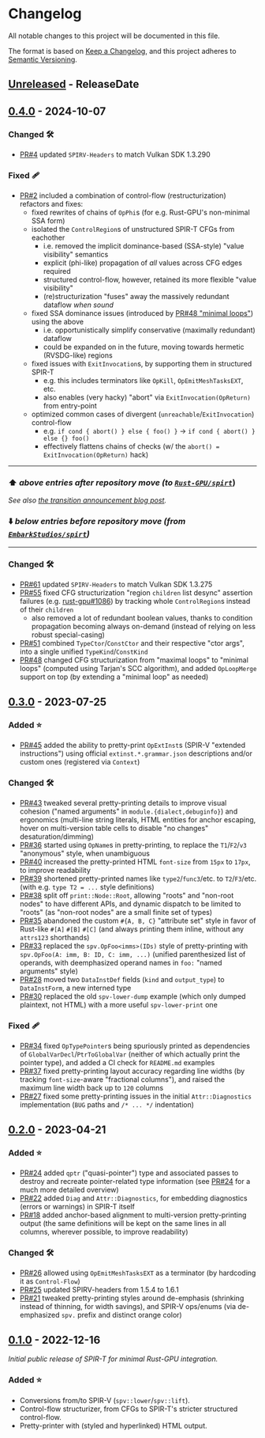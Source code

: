 <!-- markdownlint-disable blanks-around-headings blanks-around-lists no-duplicate-heading -->

# Changelog

All notable changes to this project will be documented in this file.

The format is based on [Keep a Changelog](https://keepachangelog.com/en/1.0.0/),
and this project adheres to [Semantic Versioning](https://semver.org/spec/v2.0.0.html).

<!-- NOTE(eddyb) sections from the original template:

### Added ⭐
- New features go here in a bullet list

### Changed 🛠
- Changes to existing functionality go here in a bullet list

### Deprecated 🚧
- Mark features soon-to-be removed in a bullet list

### Removed 🔥
- Features that have been removed in a bullet list

### Fixed 🩹
- Bug fixes in a bullet list

### Security 🔐
- Changes/fixes related to security vulnerabilities in a bullet list

-->

<!-- next-header -->

## [Unreleased] - ReleaseDate

## [0.4.0] - 2024-10-07

### Changed 🛠
- [PR#4](https://github.com/Rust-GPU/spirt/pull/4) updated `SPIRV-Headers`
  to match Vulkan SDK 1.3.290

### Fixed 🩹
- [PR#2](https://github.com/Rust-GPU/spirt/pull/2) included a combination of control-flow (restructurization) refactors and fixes:
  - fixed rewrites of chains of `OpPhi`s (for e.g. Rust-GPU's non-minimal SSA form)
  - isolated the `ControlRegion`s of unstructured SPIR-T CFGs from eachother
    - i.e. removed the implicit dominance-based (SSA-style) "value visibility" semantics
    - explicit (phi-like) propagation of *all* values across CFG edges required
    - structured control-flow, however, retained its more flexible "value visibility"
    - (re)structurization "fuses" away the massively redundant dataflow *when sound*
  - fixed SSA dominance issues (introduced by [PR#48 "minimal loops"](https://github.com/EmbarkStudios/spirt/pull/48)) using the above
    - i.e. opportunistically simplify conservative (maximally redundant) dataflow
    - could be expanded on in the future, moving towards hermetic (RVSDG-like) regions
  - fixed issues with `ExitInvocation`s, by supporting them in structured SPIR-T
    - e.g. this includes terminators like `OpKill`, `OpEmitMeshTasksEXT`, etc.
    - also enables (very hacky) "abort" via `ExitInvocation(OpReturn)` from entry-point
  - optimized common cases of divergent (`unreachable`/`ExitInvocation`) control-flow
    - e.g. `if cond { abort() } else { foo() }` -> `if cond { abort() } else {} foo()`
    - effectively flattens chains of checks (w/ the `abort() = ExitInvocation(OpReturn)` hack)

---

### ⬆️ *above entries after repository move (to [`Rust-GPU/spirt`](https://github.com/Rust-GPU/spirt)*)
*See also [the transition announcement blog post](https://rust-gpu.github.io/blog/transition-announcement/).*
### ⬇️ *below entries before repository move (from [`EmbarkStudios/spirt`](https://github.com/EmbarkStudios/spirt))*

---

### Changed 🛠
- [PR#61](https://github.com/EmbarkStudios/spirt/pull/61) updated `SPIRV-Headers`
  to match Vulkan SDK 1.3.275
- [PR#55](https://github.com/EmbarkStudios/spirt/pull/55) fixed CFG structurization
  "region `children` list desync" assertion failures (e.g. [rust-gpu#1086](https://github.com/EmbarkStudios/rust-gpu/issues/1086))
  by tracking whole `ControlRegion`s instead of their `children`
  - also removed a lot of redundant boolean values, thanks to condition propagation
    becoming always on-demand (instead of relying on less robust special-casing)
- [PR#51](https://github.com/EmbarkStudios/spirt/pull/51) combined `TypeCtor`/`ConstCtor`
  and their respective "ctor args", into a single unified `TypeKind`/`ConstKind`
- [PR#48](https://github.com/EmbarkStudios/spirt/pull/48) changed CFG structurization
  from "maximal loops" to "minimal loops" (computed using Tarjan's SCC algorithm),
  and added `OpLoopMerge` support on top (by extending a "minimal loop" as needed)

## [0.3.0] - 2023-07-25

### Added ⭐
- [PR#45](https://github.com/EmbarkStudios/spirt/pull/45) added the ability to
  pretty-print `OpExtInst`s (SPIR-V "extended instructions") using official
  `extinst.*.grammar.json` descriptions and/or custom ones (registered via `Context`)

### Changed 🛠
- [PR#43](https://github.com/EmbarkStudios/spirt/pull/43) tweaked several pretty-printing
  details to improve visual cohesion ("named arguments" in `module.{dialect,debuginfo}`)
  and ergonomics (multi-line string literals, HTML entities for anchor escaping,
  hover on multi-version table cells to disable "no changes" desaturation/dimming)
- [PR#36](https://github.com/EmbarkStudios/spirt/pull/36) started using `OpName`s
  in pretty-printing, to replace the `T1`/`F2`/`v3` "anonymous" style, when unambiguous
- [PR#40](https://github.com/EmbarkStudios/spirt/pull/40) increased the pretty-printed
  HTML `font-size` from `15px` to `17px`, to improve readability
- [PR#39](https://github.com/EmbarkStudios/spirt/pull/39) shortened pretty-printed names
  like `type2`/`func3`/etc. to `T2`/`F3`/etc. (with e.g. `type T2 = ...` style definitions)
- [PR#38](https://github.com/EmbarkStudios/spirt/pull/38) split off `print::Node::Root`,
  allowing "roots" and "non-root nodes" to have different APIs, and dynamic dispatch
  to be limited to "roots" (as "non-root nodes" are a small finite set of types)
- [PR#35](https://github.com/EmbarkStudios/spirt/pull/35) abandoned the custom
  `#{A, B, C}` "attribute set" style in favor of Rust-like `#[A]` `#[B]` `#[C]`
  (and always printing them inline, without any `attrs123` shorthands)
- [PR#33](https://github.com/EmbarkStudios/spirt/pull/33) replaced the `spv.OpFoo<imms>(IDs)`
  style of pretty-printing with `spv.OpFoo(A: imm, B: ID, C: imm, ...)` (unified parenthesized
  list of operands, with deemphasized operand names in `foo:` "named arguments" style)
- [PR#28](https://github.com/EmbarkStudios/spirt/pull/28) moved two `DataInstDef`
  fields (`kind` and `output_type`) to `DataInstForm`, a new interned type
- [PR#30](https://github.com/EmbarkStudios/spirt/pull/30) replaced the old `spv-lower-dump`
  example (which only dumped plaintext, not HTML) with a more useful `spv-lower-print` one

### Fixed 🩹
- [PR#34](https://github.com/EmbarkStudios/spirt/pull/34) fixed `OpTypePointer`s being
  spuriously printed as dependencies of `GlobalVarDecl`/`PtrToGlobalVar` (neither of
  which actually print the pointer type), and added a CI check for `README.md` examples
- [PR#37](https://github.com/EmbarkStudios/spirt/pull/37) fixed pretty-printing layout
  accuracy regarding line widths (by tracking `font-size`-aware "fractional columns"),
  and raised the maximum line width back up to `120` columns
- [PR#27](https://github.com/EmbarkStudios/spirt/pull/27) fixed some pretty-printing issues
  in the initial `Attr::Diagnostics` implementation (`BUG` paths and `/* ... */` indentation)

## [0.2.0] - 2023-04-21

### Added ⭐
- [PR#24](https://github.com/EmbarkStudios/spirt/pull/24) added `qptr` ("quasi-pointer") type
  and associated passes to destroy and recreate pointer-related type information
  (see [PR#24](https://github.com/EmbarkStudios/spirt/pull/24) for a much more detailed overview)
- [PR#22](https://github.com/EmbarkStudios/spirt/pull/22) added `Diag` and `Attr::Diagnostics`,
  for embedding diagnostics (errors or warnings) in SPIR-T itself
- [PR#18](https://github.com/EmbarkStudios/spirt/pull/18) added anchor-based alignment
  to multi-version pretty-printing output (the same definitions will be kept on
  the same lines in all columns, wherever possible, to improve readability)

### Changed 🛠
- [PR#26](https://github.com/EmbarkStudios/spirt/pull/26) allowed using `OpEmitMeshTasksEXT` as a terminator (by hardcoding it as `Control-Flow`)
- [PR#25](https://github.com/EmbarkStudios/spirt/pull/25) updated SPIRV-headers from 1.5.4 to 1.6.1
- [PR#21](https://github.com/EmbarkStudios/spirt/pull/21) tweaked pretty-printing
  styles around de-emphasis (shrinking instead of thinning, for width savings),
  and SPIR-V ops/enums (via de-emphasized `spv.` prefix and distinct orange color)

## [0.1.0] - 2022-12-16
*Initial public release of SPIR-T for minimal Rust-GPU integration.*
### Added ⭐
- Conversions from/to SPIR-V (`spv::lower`/`spv::lift`).
- Control-flow structurizer, from CFGs to SPIR-T's stricter structured control-flow.
- Pretty-printer with (styled and hyperlinked) HTML output.

<!-- next-url -->
[Unreleased]: https://github.com/rust-gpu/spirt/compare/0.4.0...HEAD
[0.4.0]: https://github.com/rust-gpu/spirt/compare/0.3.0...0.4.0
[0.3.0]: https://github.com/rust-gpu/spirt/compare/0.2.0...0.3.0
[0.2.0]: https://github.com/rust-gpu/spirt/compare/0.1.0...0.2.0
<!-- HACK(eddyb) `0.0.0` doesn't exist as a "tag before the initial commit", but
     the commit hash referenced here is the newest from `opensource-template`,
     that predates `0.1.0`, i.e. the `opensource-template` parent of the merge
     commit that combined the two repositories' history, which makes it quite
     suitable for a comparison point, as GitHub will dutifully list all commits
     that don't come from `opensource-template`, even the initial commit itself!
-->
[0.1.0]: https://github.com/rust-gpu/spirt/compare/c5d63c6974d03e1495eba2c72ff403a246586a40...0.1.0
